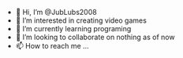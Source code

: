 - 👋 Hi, I’m @JubLubs2008
- 👀 I’m interested in creating video games
- 🌱 I’m currently learning programing
- 💞️ I’m looking to collaborate on nothing as of now
- 📫 How to reach me ...

<!---
JubLubs2008/JubLubs2008 is a ✨ special ✨ repository because its `README.md` (this file) appears on your GitHub profile.
You can click the Preview link to take a look at your changes.
--->

